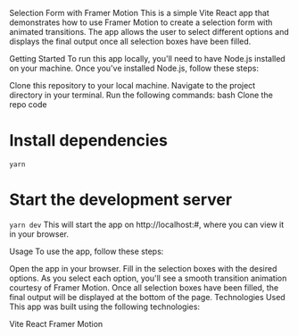 Selection Form with Framer Motion
This is a simple Vite React app that demonstrates how to use Framer Motion to create a selection form with animated transitions. The app allows the user to select different options and displays the final output once all selection boxes have been filled.

Getting Started
To run this app locally, you'll need to have Node.js installed on your machine. Once you've installed Node.js, follow these steps:

Clone this repository to your local machine.
Navigate to the project directory in your terminal.
Run the following commands:
bash
Clone the repo code

# Install dependencies
```yarn```

# Start the development server
```yarn dev```
This will start the app on http://localhost:#, where you can view it in your browser.

Usage
To use the app, follow these steps:

Open the app in your browser.
Fill in the selection boxes with the desired options. As you select each option, you'll see a smooth transition animation courtesy of Framer Motion.
Once all selection boxes have been filled, the final output will be displayed at the bottom of the page.
Technologies Used
This app was built using the following technologies:

Vite
React
Framer Motion







